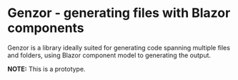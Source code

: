 # Genzor - generating files with Blazor components
Genzor is a library ideally suited for generating code spanning multiple files and folders, using Blazor component model to generating the output.

**NOTE:** This is a prototype.
